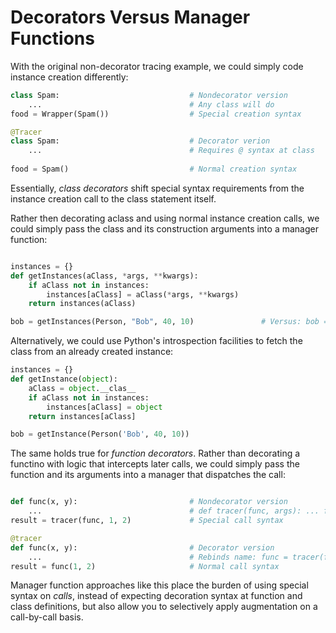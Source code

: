 # Decorators Versus Manager Functions

With the original non-decorator tracing example, we could simply code instance creation differently:

```py
class Spam:                             # Nondecorator version
    ...                                 # Any class will do
food = Wrapper(Spam())                  # Special creation syntax

@Tracer
class Spam:                             # Decorator verion
    ...                                 # Requires @ syntax at class
            
food = Spam()                           # Normal creation syntax      
```

Essentially, *class decorators* shift special syntax requirements from the instance creation call to the class statement itself.

Rather then decorating aclass and using normal instance creation calls, we could simply pass the class and its construction arguments into a manager function:

```py

instances = {}
def getInstances(aClass, *args, **kwargs):
    if aClass not in instances:
        instances[aClass] = aClass(*args, **kwargs)
    return instances(aClass)

bob = getInstances(Person, "Bob", 40, 10)               # Versus: bob = Person('Bob', 40, 10)
```

Alternatively, we could use Python's introspection facilities to fetch the class from an already created instance:

```py
instances = {}
def getInstance(object):
    aClass = object.__clas__
    if aClass not in instances:
        instances[aClass] = object
    return instances[aClass]

bob = getInstance(Person('Bob', 40, 10))
```

The same holds true for *function decorators*. Rather than decorating a functino with logic that intercepts later calls, we could simply pass the function and its arguments into a manager that dispatches the call:

```py

def func(x, y):                         # Nondecorator version
    ...                                 # def tracer(func, args): ... func(*args)
result = tracer(func, 1, 2)             # Special call syntax

@tracer
def func(x, y):                         # Decorator version
    ...                                 # Rebinds name: func = tracer(func)
result = func(1, 2)                     # Normal call syntax
```

Manager function approaches like this place the burden of using special syntax on *calls*, instead of expecting decoration syntax at function and class definitions, but also allow you to selectively apply augmentation on a call-by-call basis.